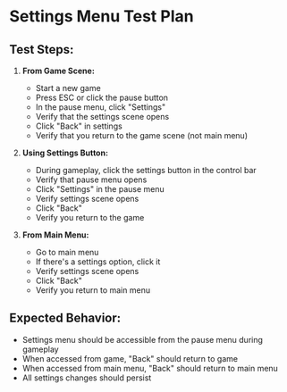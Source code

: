 # Settings Menu Test Plan

## Test Steps:

1. **From Game Scene:**
   - Start a new game
   - Press ESC or click the pause button
   - In the pause menu, click "Settings"
   - Verify that the settings scene opens
   - Click "Back" in settings
   - Verify that you return to the game scene (not main menu)

2. **Using Settings Button:**
   - During gameplay, click the settings button in the control bar
   - Verify that pause menu opens
   - Click "Settings" in the pause menu
   - Verify settings scene opens
   - Click "Back" 
   - Verify you return to the game

3. **From Main Menu:**
   - Go to main menu
   - If there's a settings option, click it
   - Verify settings scene opens
   - Click "Back"
   - Verify you return to main menu

## Expected Behavior:
- Settings menu should be accessible from the pause menu during gameplay
- When accessed from game, "Back" should return to game
- When accessed from main menu, "Back" should return to main menu
- All settings changes should persist